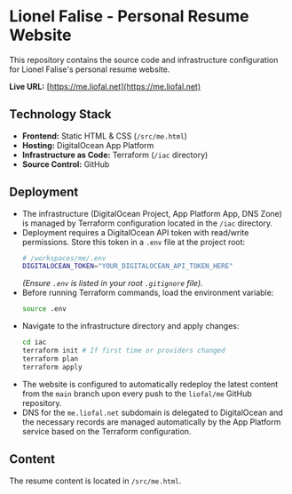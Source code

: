 # Lionel Falise - Personal Resume Website

This repository contains the source code and infrastructure configuration for Lionel Falise's personal resume website.

**Live URL:** [https://me.liofal.net](https://me.liofal.net)

## Technology Stack

*   **Frontend:** Static HTML & CSS (`/src/me.html`)
*   **Hosting:** DigitalOcean App Platform
*   **Infrastructure as Code:** Terraform (`/iac` directory)
*   **Source Control:** GitHub

## Deployment

*   The infrastructure (DigitalOcean Project, App Platform App, DNS Zone) is managed by Terraform configuration located in the `/iac` directory.
*   Deployment requires a DigitalOcean API token with read/write permissions. Store this token in a `.env` file at the project root:
    ```bash
    # /workspaces/me/.env
    DIGITALOCEAN_TOKEN="YOUR_DIGITALOCEAN_API_TOKEN_HERE"
    ```
    *(Ensure `.env` is listed in your root `.gitignore` file).*
*   Before running Terraform commands, load the environment variable:
    ```bash
    source .env
    ```
*   Navigate to the infrastructure directory and apply changes:
    ```bash
    cd iac
    terraform init # If first time or providers changed
    terraform plan
    terraform apply
    ```
*   The website is configured to automatically redeploy the latest content from the `main` branch upon every push to the `liofal/me` GitHub repository.
*   DNS for the `me.liofal.net` subdomain is delegated to DigitalOcean and the necessary records are managed automatically by the App Platform service based on the Terraform configuration.

## Content

The resume content is located in `/src/me.html`.
